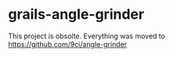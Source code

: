 grails-angle-grinder
====================

This project is obsolte. Everything was moved to https://github.com/9ci/angle-grinder
